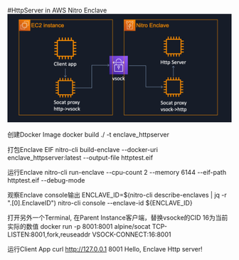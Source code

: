 #HttpServer in AWS Nitro Enclave
![image](https://github.com/JinggaoQ/sample/blob/master/enclave_httpserver/enclave_httpserver.png)

创建Docker Image
docker build ./ -t enclave_httpserver

打包Enclave EIF
nitro-cli build-enclave --docker-uri enclave_httpserver:latest --output-file httptest.eif

运行Enclave
nitro-cli run-enclave --cpu-count 2 --memory 6144 --eif-path httptest.eif --debug-mode

观察Enclave console输出
ENCLAVE_ID=$(nitro-cli describe-enclaves | jq -r ".[0].EnclaveID")
nitro-cli console --enclave-id ${ENCLAVE_ID}

打开另外一个Terminal, 在Parent Instance客户端，替换vsocke的CID 16为当前实际的数值
docker run -p 8001:8001 alpine/socat TCP-LISTEN:8001,fork,reuseaddr VSOCK-CONNECT:16:8001

运行Client App
curl http://127.0.0.1 8001
Hello, Enclave Http server!


